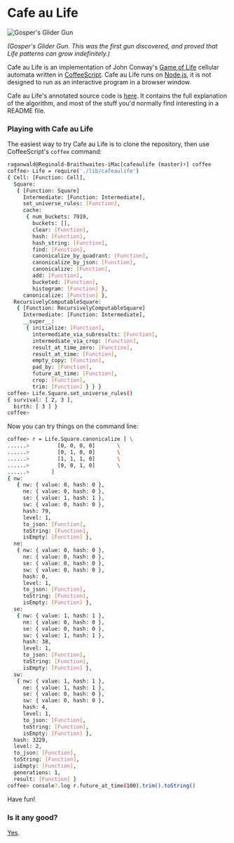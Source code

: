 # Cafe au Life

![Gosper's Glider Gun](http://raganwald.github.com/cafeaulife/docs/gospers_glider_gun.gif)

*(Gosper's Glider Gun. This was the first gun discovered, and proved that Life patterns can grow indefinitely.)*

Cafe au Life is an implementation of John Conway's [Game of Life][life] cellular automata written in [CoffeeScript][cs]. Cafe au Life runs on [Node.js][node], it is not designed to run as an interactive program in a browser window.

[life]: http://en.wikipedia.org/wiki/Conway's_Game_of_Life
[cs]: http://jashkenas.github.com/coffee-script/
[node]: http://nodejs.org

Cafe au Life's annotated source code is [here](http://raganwald.github.com/cafeaulife/docs/cafeaulife.html). It contains the full explanation of the algorithm, and most of the stuff you'd normally find interesting in a README file.

### Playing with Cafe au Life

The easiest way to try Cafe au Life is to clone the repository, then use CoffeeScript's `coffee` command:

```bash
raganwald@Reginald-Braithwaites-iMac[cafeaulife (master)⚡] coffee
coffee> Life = require('./lib/cafeaulife')
{ Cell: [Function: Cell],
  Square: 
   { [Function: Square]
     Intermediate: [Function: Intermediate],
     set_universe_rules: [Function],
     cache: 
      { num_buckets: 7919,
        buckets: [],
        clear: [Function],
        hash: [Function],
        hash_string: [Function],
        find: [Function],
        canonicalize_by_quadrant: [Function],
        canonicalize_by_json: [Function],
        canonicalize: [Function],
        add: [Function],
        bucketed: [Function],
        histogram: [Function] },
     canonicalize: [Function] },
  RecursivelyComputableSquare: 
   { [Function: RecursivelyComputableSquare]
     Intermediate: [Function: Intermediate],
     __super__: 
      { initialize: [Function],
        intermediate_via_subresults: [Function],
        intermediate_via_crop: [Function],
        result_at_time_zero: [Function],
        result_at_time: [Function],
        empty_copy: [Function],
        pad_by: [Function],
        future_at_time: [Function],
        crop: [Function],
        trim: [Function] } } }
coffee> Life.Square.set_universe_rules()
{ survival: [ 2, 3 ],
  birth: [ 3 ] }
coffee> 
```
Now you can try things on the command line:

```bash
coffee> r = Life.Square.canonicalize [ \
......>         [0, 0, 0, 0]       \
......>         [0, 1, 0, 0]       \
......>         [1, 1, 1, 0]       \
......>         [0, 0, 1, 0]       \
......>       ]
{ nw: 
   { nw: { value: 0, hash: 0 },
     ne: { value: 0, hash: 0 },
     se: { value: 1, hash: 1 },
     sw: { value: 0, hash: 0 },
     hash: 79,
     level: 1,
     to_json: [Function],
     toString: [Function],
     isEmpty: [Function] },
  ne: 
   { nw: { value: 0, hash: 0 },
     ne: { value: 0, hash: 0 },
     se: { value: 0, hash: 0 },
     sw: { value: 0, hash: 0 },
     hash: 0,
     level: 1,
     to_json: [Function],
     toString: [Function],
     isEmpty: [Function] },
  se: 
   { nw: { value: 1, hash: 1 },
     ne: { value: 0, hash: 0 },
     se: { value: 0, hash: 0 },
     sw: { value: 1, hash: 1 },
     hash: 38,
     level: 1,
     to_json: [Function],
     toString: [Function],
     isEmpty: [Function] },
  sw: 
   { nw: { value: 1, hash: 1 },
     ne: { value: 1, hash: 1 },
     se: { value: 0, hash: 0 },
     sw: { value: 0, hash: 0 },
     hash: 4,
     level: 1,
     to_json: [Function],
     toString: [Function],
     isEmpty: [Function] },
  hash: 3229,
  level: 2,
  to_json: [Function],
  toString: [Function],
  isEmpty: [Function],
  generations: 1,
  result: [Function] }
coffee> console?.log r.future_at_time(100).trim().toString()
```

Have fun!

### Is it any good?

[Yes](http://news.ycombinator.com/item?id=3067434).